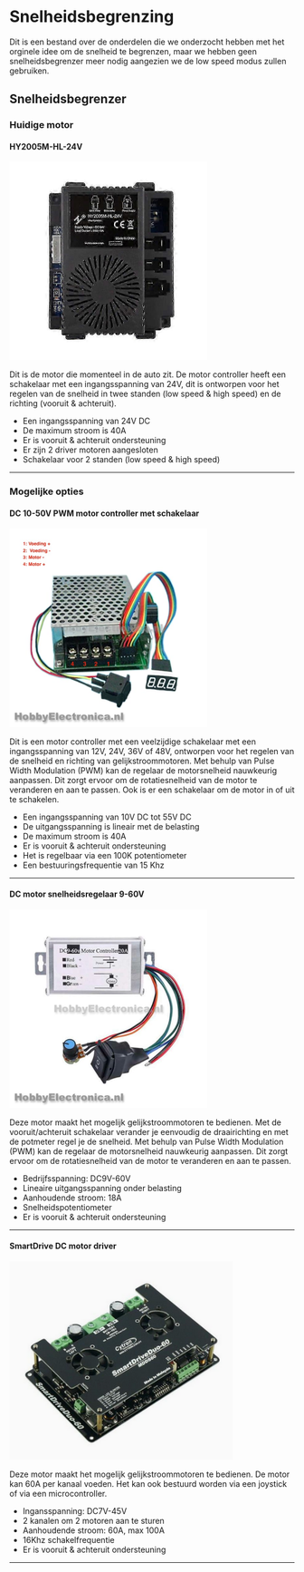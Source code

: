 # Snelheidsbegrenzing
Dit is een bestand over de onderdelen die we onderzocht hebben met het orginele idee om de snelheid te begrenzen, 
maar we hebben geen snelheidsbegrenzer meer nodig aangezien we de low speed modus zullen gebruiken.

## Snelheidsbegrenzer
### Huidige motor

#### HY2005M-HL-24V
<img src="Afbeeldingen/Motor GoBabyGo.jpg" height="350" width="auto">



Dit is de motor die momenteel in de auto zit. De motor controller heeft een schakelaar met een ingangsspanning van 24V, dit is ontworpen voor het regelen van de snelheid in twee standen (low speed & high speed) en de richting (vooruit & achteruit).

- Een ingangsspanning van 24V DC
- De maximum stroom is 40A
- Er is vooruit & achteruit ondersteuning
- Er zijn 2 driver motoren aangesloten
- Schakelaar voor 2 standen (low speed & high speed)

---
### Mogelijke opties

#### DC 10-50V PWM motor controller met schakelaar
   <img src="Afbeeldingen/Motor1.jpg" height="350" width="auto">



Dit is een motor controller met een veelzijdige schakelaar met een ingangsspanning van 12V, 24V, 36V of 48V, ontworpen voor het regelen van de snelheid en richting van gelijkstroommotoren. Met behulp van Pulse Width Modulation (PWM) kan de regelaar de motorsnelheid nauwkeurig aanpassen. Dit zorgt ervoor om de rotatiesnelheid van de motor te veranderen en aan te passen. Ook is er een schakelaar om de motor in of uit te schakelen.

- Een ingangsspanning van 10V DC tot 55V DC
- De uitgangsspanning is lineair met de belasting
- De maximum stroom is 40A
- Er is vooruit & achteruit ondersteuning
- Het is regelbaar via een 100K potentiometer
- Een bestuuringsfrequentie van 15 Khz

---
#### DC motor snelheidsregelaar 9-60V
<img src="Afbeeldingen/Motor2.jpg" height="350" width="auto">



Deze motor maakt het mogelijk gelijkstroommotoren te bedienen. Met de vooruit/achteruit schakelaar verander je eenvoudig de draairichting en met de potmeter regel je de snelheid. Met behulp van Pulse Width Modulation (PWM) kan de regelaar de motorsnelheid nauwkeurig aanpassen. Dit zorgt ervoor om de rotatiesnelheid van de motor te veranderen en aan te passen.

- Bedrijfsspanning: DC9V-60V
- Lineaire uitgangsspanning onder belasting
- Aanhoudende stroom: 18A
- Snelheidspotentiometer
- Er is vooruit & achteruit ondersteuning

---

#### SmartDrive DC motor driver
<img src="Afbeeldingen/Motor3.png" height="350" width="auto">

Deze motor maakt het mogelijk gelijkstroommotoren te bedienen. De motor kan 60A per kanaal voeden. 
Het kan ook bestuurd worden via een joystick of via een microcontroller.

- Ingansspanning: DC7V-45V
- 2 kanalen om 2 motoren aan te sturen
- Aanhoudende stroom: 60A, max 100A
- 16Khz schakelfrequentie
- Er is vooruit & achteruit ondersteuning
---



